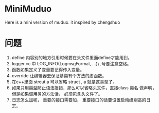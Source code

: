 # MiniMuduo
Here is a  mini version of muduo. it inspired by chengshuo 


# 问题

1. define 内容别的地方引用时候要在头文件里面define才能用到。 
2. logger.cc 中 LOG_INFO(LogmsgFormat, ...)\   ,号要注意空格。
3. 函数如果定义了变量要记得传入变量。 
4.  override 让编辑器去保证基类有个方法的虚函数。
5. 在c++里面  strcut a  可以省略 struct ,  a 就是这类型了。 
6. 如果只用类型防止语法报错，那么可以省略头文件，直接class 类名 做声明， 但是如果调用类的方法话， 必须包含头文件了。
7. 日志怎么加呢， 重要的接口需要加， 重要接口的话要设置启动级别高的日志。 